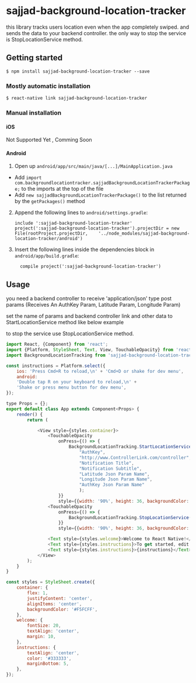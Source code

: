 
# sajjad-background-location-tracker

this library tracks users location even when the app completely swiped. and sends the data to your backend controller.
the only way to stop the service is StopLocationService method.

## Getting started

`$ npm install sajjad-background-location-tracker --save`

### Mostly automatic installation

`$ react-native link sajjad-background-location-tracker`

### Manual installation


#### iOS

Not Supported Yet , Comming Soon

#### Android

1. Open up `android/app/src/main/java/[...]/MainApplication.java`
  - Add `import com.backgroundlocationtracker.sajjadBackgroundLocationTrackerPackage;` to the imports at the top of the file
  - Add `new sajjadBackgroundLocationTrackerPackage()` to the list returned by the `getPackages()` method
2. Append the following lines to `android/settings.gradle`:
  	```
  	include ':sajjad-background-location-tracker'
  	project(':sajjad-background-location-tracker').projectDir = new File(rootProject.projectDir, 	'../node_modules/sajjad-background-location-tracker/android')
  	```
3. Insert the following lines inside the dependencies block in `android/app/build.gradle`:
  	```
      compile project(':sajjad-background-location-tracker')
  	```


## Usage

you need a backend controller to receive 'application/json' type post params (Receives An AuthKey Param, Latitude Param, Longitude Param) 

set the name of params and backend controller link and other data to StartLocationService method like below example

to stop the service use StopLocationService method.


```javascript
import React, {Component} from 'react';
import {Platform, StyleSheet, Text, View, TouchableOpacity} from 'react-native';
import BackgroundLocationTracking from 'sajjad-background-location-tracker';

const instructions = Platform.select({
    ios: 'Press Cmd+R to reload,\n' + 'Cmd+D or shake for dev menu',
    android:
    'Double tap R on your keyboard to reload,\n' +
    'Shake or press menu button for dev menu',
});

type Props = {};
export default class App extends Component<Props> {
    render() {
        return (

            <View style={styles.container}>
                <TouchableOpacity
                    onPress={() => {
                        BackgroundLocationTracking.StartLocationService(
                            "AuthKey",
                            "http://www.ControllerLink.com/controller",
                            "Notification Title",
                            "Notification Subtitle",
                            "Latitude Json Param Name", 
                            "Longitude Json Param Name",
                            "AuthKey Json Param Name"
                            );
                    }}
                    style={{width: '90%', height: 36, backgroundColor: "#03A9F4", borderRadius: 4, margin: 16}}/>
                <TouchableOpacity
                    onPress={() => {
                        BackgroundLocationTracking.StopLocationService();
                    }}
                    style={{width: '90%', height: 36, backgroundColor: "#03A9F4", borderRadius: 4, margin: 16}}/>

                <Text style={styles.welcome}>Welcome to React Native!</Text>
                <Text style={styles.instructions}>To get started, edit App.js</Text>
                <Text style={styles.instructions}>{instructions}</Text>
            </View>
        );
    }
}

const styles = StyleSheet.create({
    container: {
        flex: 1,
        justifyContent: 'center',
        alignItems: 'center',
        backgroundColor: '#F5FCFF',
    },
    welcome: {
        fontSize: 20,
        textAlign: 'center',
        margin: 10,
    },
    instructions: {
        textAlign: 'center',
        color: '#333333',
        marginBottom: 5,
    },
});

```
  
